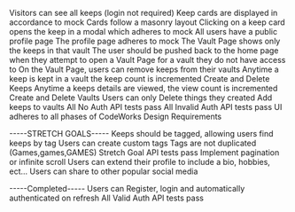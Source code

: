 Visitors can see all keeps (login not required)
Keep cards are displayed in accordance to mock
Cards follow a masonry layout
Clicking on a keep card opens the keep in a modal which adheres to mock
All users have a public profile page
The profile page adheres to mock
The Vault Page shows only the keeps in that vault
The user should be pushed back to the home page when they attempt to open a Vault Page for a vault they do not have access to
On the Vault Page, users can remove keeps from their vaults
Anytime a keep is kept in a vault the keep count is incremented
Create and Delete Keeps
Anytime a keeps details are viewed, the view count is incremented
Create and Delete Vaults
Users can only Delete things they created
Add keeps to vaults
All No Auth API tests pass
All Invalid Auth API tests pass
UI adheres to all phases of CodeWorks Design Requirements



-----STRETCH GOALS-----
Keeps should be tagged, allowing users find keeps by tag
Users can create custom tags
Tags are not duplicated (Games,games,GAMES)
Stretch Goal API tests pass
Implement pagination or infinite scroll
Users can extend their profile to include a bio, hobbies, ect...
Users can share to other popular social media



-----Completed-----
Users can Register, login and automatically authenticated on refresh
All Valid Auth API tests pass


























